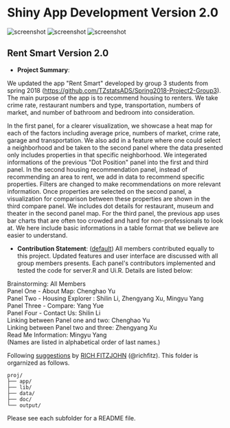 # Shiny App Development Version 2.0

![screenshot](doc/panel1.png)
![screenshot](doc/panel2.png)
![screenshot](doc/panel3.png)


## Rent Smart Version 2.0 

+ **Project Summary**: 


We updated the app "Rent Smart" developed by group 3 students from spring 2018 (https://github.com/TZstatsADS/Spring2018-Project2-Group3). The main purpose of the app is to recommend housing to renters. We take crime rate, restaurant numbers and type, transportation, numbers of market, and number of bathroom and bedroom into consideration.   

In the first panel, for a clearer visualization, we showcase a heat map for each of the factors including average price, numbers of market, crime rate, garage and transportation. We also add in a feature where one could select a neighborhood and be taken to the second panel where the data presented only includes properties in that specific neighborhood. We integerated informations of the previous "Dot Position" panel into the first and third panel. In the second housing recommendation panel, instead of recommending an area to rent, we add in data to recommend specific properties. Filters are changed to make recommendations on more relevant information. Once properties are selected on the second panel, a visualization for comparison between these properties are shown in the third compare panel. We includes dot details for restaurant, museum and theater in the second panel map. For the third panel, the previous app uses bar charts that are often too crowded and hard for non-professionals to look at. We here include basic informations in a table format that we believe are easier to understand. 

+ **Contribution Statement**: ([default](doc/a_note_on_contributions.md)) 
All members contributed equally to this project. Updated features and user interface are discussed with all group members presents. Each panel's contributors implemented and tested the code for server.R and Ui.R. Details are listed below:

Brainstorming: All Members  
Panel One - About Map: Chenghao Yu  
Panel Two - Housing Explorer : Shilin Li, Zhengyang Xu, Mingyu Yang  
Panel Three - Compare: Yang Yue  
Panel Four - Contact Us: Shilin Li  
Linking between Panel one and two: Chenghao Yu   
Linking between Panel two and three: Zhengyang Xu  
Read Me Information: Mingyu Yang   
(Names are listed in alphabetical order of last names.)

Following [suggestions](http://nicercode.github.io/blog/2013-04-05-projects/) by [RICH FITZJOHN](http://nicercode.github.io/about/#Team) (@richfitz). This folder is orgarnized as follows.

```
proj/
├── app/
├── lib/
├── data/
├── doc/
└── output/
```

Please see each subfolder for a README file.
